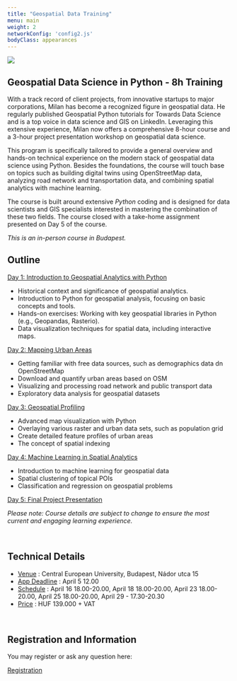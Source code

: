 ```yaml
---
title: "Geospatial Data Training"
menu: main
weight: 2
networkConfig: 'config2.js'
bodyClass: appearances
---
```



![](talks.png)


## Geospatial Data Science in Python - 8h Training


With a track record of client projects, from innovative startups to major corporations, Milan has become a recognized figure in geospatial data. He regularly published Geospatial Python tutorials for Towards Data Science and is a top voice in data science and GIS on LinkedIn. Leveraging this extensive experience, Milan now offers a comprehensive 8-hour course and a 3-hour project presentation workshop on geospatial data science.

This program is specifically tailored to provide a general overview and hands-on technical experience on the modern stack of geospatial data science using Python. Besides the foundations, the course will touch base on topics such as building digital twins using OpenStreetMap data, analyzing road network and transportation data, and combining spatial analytics with machine learning.

The course is built around extensive *Python* coding and is designed for data scientists and GIS specialists interested in mastering the combination of these two fields. The course closed with a take-home assignment presented on Day 5 of the course.

*This is an in-person course in Budapest.*
​

## Outline



[Day 1: Introduction to Geospatial Analytics with Python](https://www.janosov.com/geotraining/)

- Historical context and significance of geospatial analytics.
- Introduction to Python for geospatial analysis, focusing on basic concepts and tools.
- Hands-on exercises: Working with key geospatial libraries in Python (e.g., Geopandas, Rasterio).
- Data visualization techniques for spatial data, including interactive maps.

[Day 2: Mapping Urban Areas](https://www.janosov.com/geotraining/)
- Getting familiar with free data sources, such as demographics data dn OpenStreetMap
- Download and quantify urban areas based on OSM
- Visualizing and processing road network and public transport data
- Exploratory data analysis for geospatial datasets

[Day 3: Geospatial Profiling](https://www.janosov.com/geotraining/)
- Advanced map visualization with Python
- Overlaying various raster and urban data sets, such as population grid
- Create detailed feature profiles of urban areas
- The concept of spatial indexing


[Day 4: Machine Learning in Spatial Analytics](https://www.janosov.com/geotraining/)
- Introduction to machine learning for geospatial data
- Spatial clustering of topical POIs
- Classification and regression on geospatial problems

[Day 5: Final Project Presentation](https://www.janosov.com/geotraining/)



*Please note: Course details are subject to change to ensure the most current and engaging learning experience.*



​
## Technical Details

- [Venue](https://www.janosov.com/geotraining/) : Central European University, Budapest, Nádor utca 15
- [App Deadline](https://www.janosov.com/geotraining/) : April 5 12.00
- [Schedule](https://www.janosov.com/geotraining/) : April 16 18.00-20.00, April 18 18.00-20.00, April 23 18.00-20.00, April 25 18.00-20.00, April 29 - 17.30-20.30
- [Price](https://www.janosov.com/geotraining/) : HUF 139.000 + VAT


​
## Registration and Information

You may register or ask any question here:

<a class="service__contact button" href="../contact#geospatial-data-science-training">Registration</a>
